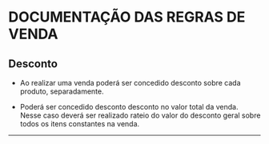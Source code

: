 # DOCUMENTAÇÃO DAS REGRAS DE VENDA

## Desconto

* Ao realizar uma venda poderá ser concedido desconto sobre cada produto, separadamente.

* Poderá ser concedido desconto desconto no valor total da venda. Nesse caso deverá ser realizado rateio do valor do desconto geral sobre todos os itens constantes na venda. 
---